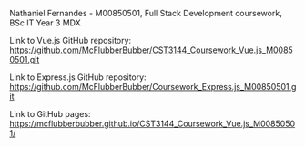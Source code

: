 Nathaniel Fernandes - M00850501, Full Stack Development coursework, BSc IT Year 3 MDX

Link to Vue.js GitHub repository: https://github.com/McFlubberBubber/CST3144_Coursework_Vue.js_M00850501.git 

Link to Express.js GitHub repository: https://github.com/McFlubberBubber/Coursework_Express.js_M00850501.git 

Link to GitHub pages: https://mcflubberbubber.github.io/CST3144_Coursework_Vue.js_M00850501/ 
